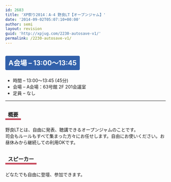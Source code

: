 ```yaml
---
id: 2683
title: 'XP祭り2014：A-4 野良LT【オープンジャム】'
date: '2014-09-02T05:07:10+00:00'
author: semi
layout: revision
guid: 'http://xpjug.com/2230-autosave-v1/'
permalink: /2230-autosave-v1/
---
```


## <span style="color:#FFFFFF; background-color:#3261AB; margin:0 0 30px 0; padding:10px 10px; border-radius:4px; line-height:2.5;">A会場 – 13:00〜13:45</span>

- 時間 – 13:00〜13:45 (45分)
- 会場 – A会場：63号館 2F 201会議室
- 定員 – なし

---

### <span style="margin:0 0 10px 0; padding:2px 8px; border-width:0 0 5px 0; border-color:#C6485B; border-style:solid; line-height:2.5;">概要</span>

野良LTとは、自由に発表、聴講できるオープンジャムのことです。  
司会もルールもすべて集まった方々にお任せします。自由にお使いください。お昼休みから継続しての利用OKです。

### <span style="margin:0 0 10px 0; padding:2px 8px; border-width:0 0 5px 0; border-color:#C6485B; border-style:solid; line-height:2.5;">スピーカー</span>

どなたでも自由に登壇、参加できます。